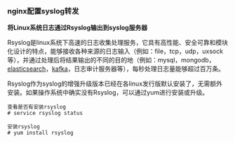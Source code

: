 ### nginx配置syslog转发

[这里参考 Linux服务器和Nginx配置syslog转发]: https://www.cnblogs.com/yangjisen/p/12777951.html

**将Linux系统日志通过Rsyslog输出到syslog服务器**

Rsyslog是linux系统下高速的日志收集处理服务，它具有高性能、安全可靠和模块化设计的特点，能够接收各种来源的日志输入（例如：file，tcp，udp，uxsock等），并通过处理后将结果输出的不同的目的地（例如：mysql，mongodb，[elasticsearch](https://baike.baidu.com/item/elasticsearch/3411206)，[kafka](https://baike.baidu.com/item/Kafka/17930165)，日志审计服务器等），每秒处理日志量能够超过百万条。

Rsyslog作为syslog的增强升级版本已经在各linux发行版默认安装了，无需额外安装。如果操作系统中确实没有Rsyslog，可以通过yum进行安装或升级。

```
查看是否有安装rsyslog
# service rsyslog status

安装rsyslog
# yum install rsyslog
```

 